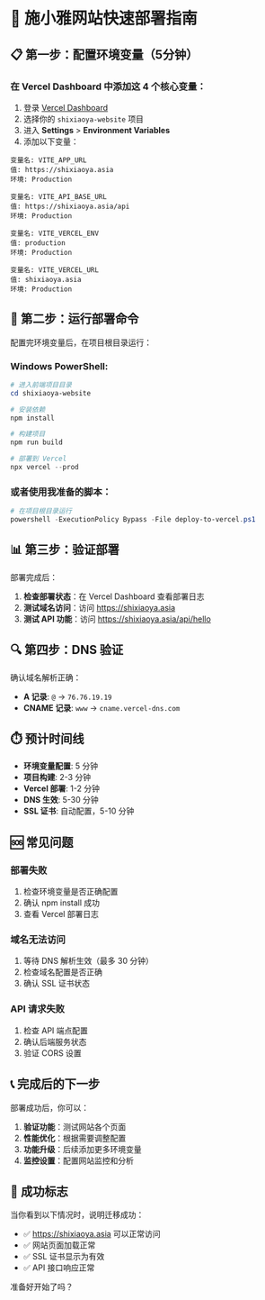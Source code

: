 # 🚀 施小雅网站快速部署指南

## 📋 第一步：配置环境变量（5分钟）

### 在 Vercel Dashboard 中添加这 4 个核心变量：

1. 登录 [Vercel Dashboard](https://vercel.com/dashboard)
2. 选择你的 `shixiaoya-website` 项目
3. 进入 **Settings** > **Environment Variables**
4. 添加以下变量：

```
变量名: VITE_APP_URL
值: https://shixiaoya.asia
环境: Production

变量名: VITE_API_BASE_URL  
值: https://shixiaoya.asia/api
环境: Production

变量名: VITE_VERCEL_ENV
值: production
环境: Production

变量名: VITE_VERCEL_URL
值: shixiaoya.asia
环境: Production
```

## 🔧 第二步：运行部署命令

配置完环境变量后，在项目根目录运行：

### Windows PowerShell:
```powershell
# 进入前端项目目录
cd shixiaoya-website

# 安装依赖
npm install

# 构建项目
npm run build

# 部署到 Vercel
npx vercel --prod
```

### 或者使用我准备的脚本：
```powershell
# 在项目根目录运行
powershell -ExecutionPolicy Bypass -File deploy-to-vercel.ps1
```

## 📊 第三步：验证部署

部署完成后：

1. **检查部署状态**：在 Vercel Dashboard 查看部署日志
2. **测试域名访问**：访问 https://shixiaoya.asia
3. **测试 API 功能**：访问 https://shixiaoya.asia/api/hello

## 🔍 第四步：DNS 验证

确认域名解析正确：

- **A 记录**: `@` → `76.76.19.19`
- **CNAME 记录**: `www` → `cname.vercel-dns.com`

## ⏱️ 预计时间线

- **环境变量配置**: 5 分钟
- **项目构建**: 2-3 分钟  
- **Vercel 部署**: 1-2 分钟
- **DNS 生效**: 5-30 分钟
- **SSL 证书**: 自动配置，5-10 分钟

## 🆘 常见问题

### 部署失败
1. 检查环境变量是否正确配置
2. 确认 npm install 成功
3. 查看 Vercel 部署日志

### 域名无法访问
1. 等待 DNS 解析生效（最多 30 分钟）
2. 检查域名配置是否正确
3. 确认 SSL 证书状态

### API 请求失败
1. 检查 API 端点配置
2. 确认后端服务状态
3. 验证 CORS 设置

## 📞 完成后的下一步

部署成功后，你可以：

1. **验证功能**：测试网站各个页面
2. **性能优化**：根据需要调整配置
3. **功能升级**：后续添加更多环境变量
4. **监控设置**：配置网站监控和分析

## 🎉 成功标志

当你看到以下情况时，说明迁移成功：

- ✅ https://shixiaoya.asia 可以正常访问
- ✅ 网站页面加载正常
- ✅ SSL 证书显示为有效
- ✅ API 接口响应正常

准备好开始了吗？